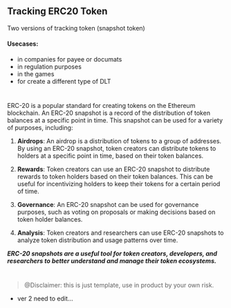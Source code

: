 ## Tracking ERC20 Token
Two versions of tracking token (snapshot token)

#### Usecases:
- in companies for payee or documats
- in regulation purposes
- in the games
- for create a different type of DLT

#

ERC-20 is a popular standard for creating tokens on the Ethereum blockchain. An ERC-20 snapshot is a record of the distribution of token balances at a specific point in time. This snapshot can be used for a variety of purposes, including:

1. **Airdrops**: An airdrop is a distribution of tokens to a group of addresses. By using an ERC-20 snapshot, token creators can distribute tokens to holders at a specific point in time, based on their token balances.

2. **Rewards**: Token creators can use an ERC-20 snapshot to distribute rewards to token holders based on their token balances. This can be useful for incentivizing holders to keep their tokens for a certain period of time.

3. **Governance**: An ERC-20 snapshot can be used for governance purposes, such as voting on proposals or making decisions based on token holder balances.

4. **Analysis**: Token creators and researchers can use ERC-20 snapshots to analyze token distribution and usage patterns over time.

***ERC-20 snapshots are a useful tool for token creators, developers, and researchers to better understand and manage their token ecosystems.***

#

> @Disclaimer: this is just template, use in product by your own risk.

- ver 2 need to edit...
